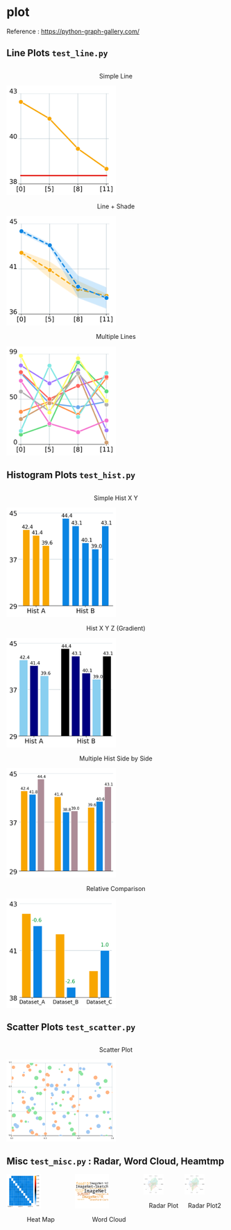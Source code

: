 # plot

Reference : https://python-graph-gallery.com/


## Line Plots `test_line.py`

<div style="display: flex; justify-content: space-around;">
  <div>
    <p style="text-align: center;">Simple Line</p>
    <img src="Pictures/test_line.png" alt="Simple Line" style="width: 50%;">    
    <p style="text-align: center;">Line + Shade</p>
    <img src="Pictures/test_shade.png" alt="Line + Shade" style="width: 50%;">    
    <p style="text-align: center;">Multiple Lines</p>
    <img src="Pictures/test_multiple.png" alt="Multiple Lines" style="width: 50%;">    
  </div>
</div>


## Histogram Plots `test_hist.py`

<div style="display: flex; justify-content: space-around;">
  <div>
    <p style="text-align: center;">Simple Hist X Y</p>
    <img src="Pictures/test_hx_hy.png" alt="Hist X Y" style="width: 50%;">
    <p style="text-align: center;">Hist X Y Z (Gradient)</p>
    <img src="Pictures/test_hx_hy_gradient.png" alt="Hist X Y Z" style="width: 50%;">
    <p style="text-align: center;">Multiple Hist Side by Side</p>
    <img src="Pictures/test_hist_side.png" alt="Hist X Y Z" style="width: 50%;">
    <p style="text-align: center;">Relative Comparison</p>
    <img src="Pictures/test_hist_side_diff_labels.png" alt="Hist X Y" style="width: 50%;">
  </div>
</div>



## Scatter Plots `test_scatter.py`

<div style="display: flex; justify-content: space-around;">
  <div>
    <p style="text-align: center;">Scatter Plot</p>
    <img src="Pictures/test_scatter.png" alt="Hist X Y" style="width: 50%;">
  </div>
</div>




## Misc `test_misc.py` : Radar, Word Cloud, Heamtmp


<div style="display: flex; justify-content: space-around;">
  <div>
    <img src="Pictures/test_heatmap.png" alt="Heat map" style="width: 50%;">
    <p style="text-align: center;">Heat Map</p>
  </div>
  <div>
    <img src="Pictures/test_word_cloud.png" alt="Word Cloud" style="width: 50%;">
    <p style="text-align: center;">Word Cloud</p>
  </div>
  <div>
    <img src="Pictures/test_radar2.png" alt="Multiple Lines" style="width: 50%;">
    <p style="text-align: center;">Radar Plot</p>
  </div>
  <div>
    <img src="Pictures/test_radar1.png" alt="Multiple Lines" style="width: 50%;">
    <p style="text-align: center;">Radar Plot2</p>
  </div>
</div>

